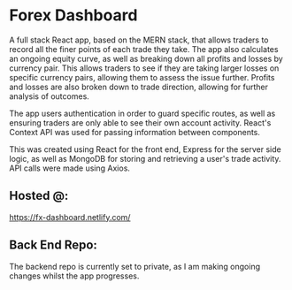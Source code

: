 # Forex Dashboard

A full stack React app, based on the MERN stack, that allows traders to record all the finer points of each trade they take. The app also calculates an ongoing equity curve, as well as breaking down all profits and losses by currency pair. This allows traders to see if they are taking larger losses on specific currency pairs, allowing them to assess the issue further. Profits and losses are also broken down to trade direction, allowing for further analysis of outcomes.

The app users authentication in order to guard specific routes, as well as ensuring traders are only able to see their own account activity. React's Context API was used for passing information between components.

This was created using React for the front end, Express for the server side logic, as well as MongoDB for storing and retrieving a user's trade activity. API calls were made using Axios.

## Hosted @:

https://fx-dashboard.netlify.com/

## Back End Repo:

The backend repo is currently set to private, as I am making ongoing changes whilst the app progresses.
